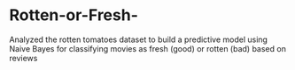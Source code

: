 # Rotten-or-Fresh-

Analyzed the rotten tomatoes dataset to build a predictive model using Naive Bayes for classifying movies as fresh (good) or rotten (bad) based on reviews
